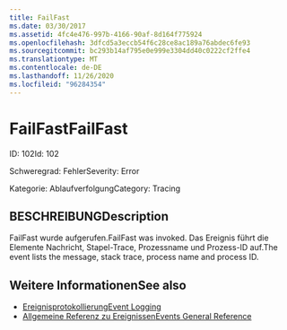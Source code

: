 ```yaml
---
title: FailFast
ms.date: 03/30/2017
ms.assetid: 4fc4e476-997b-4166-90af-8d164f775924
ms.openlocfilehash: 3dfcd5a3eccb54f6c28ce8ac189a76abdec6fe93
ms.sourcegitcommit: bc293b14af795e0e999e3304dd40c0222cf2ffe4
ms.translationtype: MT
ms.contentlocale: de-DE
ms.lasthandoff: 11/26/2020
ms.locfileid: "96284354"
---
```

# <a name="failfast"></a><span data-ttu-id="581b5-102">FailFast</span><span class="sxs-lookup"><span data-stu-id="581b5-102">FailFast</span></span>

<span data-ttu-id="581b5-103">ID: 102</span><span class="sxs-lookup"><span data-stu-id="581b5-103">Id: 102</span></span>  
  
 <span data-ttu-id="581b5-104">Schweregrad: Fehler</span><span class="sxs-lookup"><span data-stu-id="581b5-104">Severity: Error</span></span>  
  
 <span data-ttu-id="581b5-105">Kategorie: Ablaufverfolgung</span><span class="sxs-lookup"><span data-stu-id="581b5-105">Category: Tracing</span></span>  
  
## <a name="description"></a><span data-ttu-id="581b5-106">BESCHREIBUNG</span><span class="sxs-lookup"><span data-stu-id="581b5-106">Description</span></span>  

 <span data-ttu-id="581b5-107">FailFast wurde aufgerufen.</span><span class="sxs-lookup"><span data-stu-id="581b5-107">FailFast was invoked.</span></span> <span data-ttu-id="581b5-108">Das Ereignis führt die Elemente Nachricht, Stapel-Trace, Prozessname und Prozess-ID auf.</span><span class="sxs-lookup"><span data-stu-id="581b5-108">The event lists the message, stack trace, process name and process ID.</span></span>  
  
## <a name="see-also"></a><span data-ttu-id="581b5-109">Weitere Informationen</span><span class="sxs-lookup"><span data-stu-id="581b5-109">See also</span></span>

- [<span data-ttu-id="581b5-110">Ereignisprotokollierung</span><span class="sxs-lookup"><span data-stu-id="581b5-110">Event Logging</span></span>](index.md)
- [<span data-ttu-id="581b5-111">Allgemeine Referenz zu Ereignissen</span><span class="sxs-lookup"><span data-stu-id="581b5-111">Events General Reference</span></span>](events-general-reference.md)
